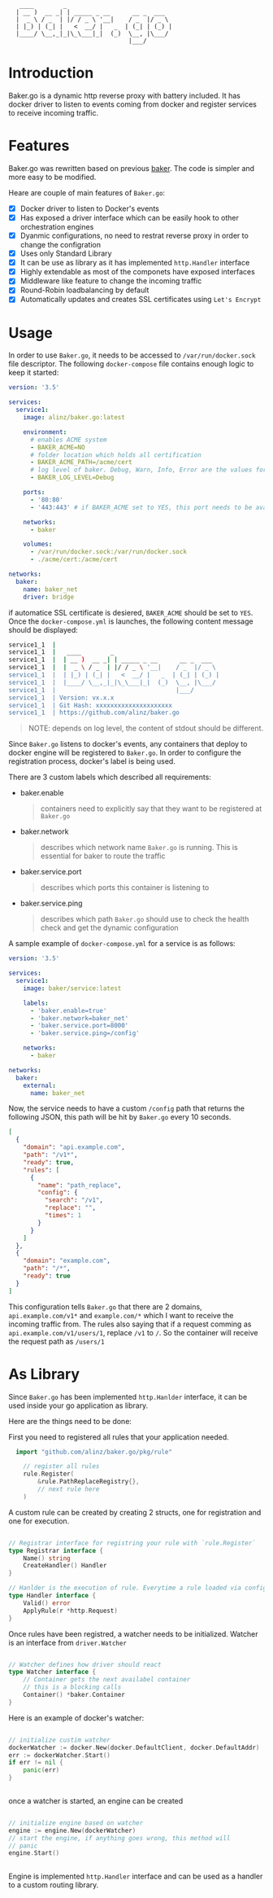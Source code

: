 ```
   ____        _                                
  | __ )  __ _| | _____ _ __      __ _  ___   
  |  _ \ / _  | |/ / _ \ '__|    / _  |/ _ \  
  | |_) | (_| |   <  __/ |   _  | (_| | (_) | 
  |____/ \__,_|_|\_\___|_|  (_)  \__, |\___/  
                                 |___/
```

# Introduction

Baker.go is a dynamic http reverse proxy with battery included. It has docker driver to listen to events coming from docker and register services to receive incoming traffic.

# Features

Baker.go was rewritten based on previous [baker](github.com/alinz/baker). The code is simpler and more easy to be modified.

Heare are couple of main features of `Baker.go`:

- [x] Docker driver to listen to Docker's events
- [x] Has exposed a driver interface which can be easily hook to other orchestration engines
- [x] Dyanmic configurations, no need to restrat reverse proxy in order to change the configration
- [x] Uses only Standard Library
- [x] It can be use as library as it has implemented `http.Handler` interface
- [x] Highly extendable as most of the componets have exposed interfaces 
- [x] Middleware like feature to change the incoming traffic
- [x] Round-Robin loadbalancing by default
- [x] Automatically updates and creates SSL certificates using `Let's Encrypt`

# Usage

In order to use `Baker.go`, it needs to be accessed to `/var/run/docker.sock` file descriptor. The following `docker-compose` file contains enough logic to keep it started:

```yml
version: '3.5'

services:
  service1:
    image: alinz/baker.go:latest

    environment:
      # enables ACME system
      - BAKER_ACME=NO
      # folder location which holds all certification
      - BAKER_ACME_PATH=/acme/cert
      # log level of baker. Debug, Warn, Info, Error are the values for level
      - BAKER_LOG_LEVEL=Debug

    ports:
      - '80:80'
      - '443:443' # if BAKER_ACME set to YES, this port needs to be available

    networks:
      - baker

    volumes:
      - /var/run/docker.sock:/var/run/docker.sock
      - ./acme/cert:/acme/cert

networks:
  baker:
    name: baker_net
    driver: bridge
```

if automatice SSL certificate is desiered, `BAKER_ACME` should be set to `YES`. Once the `docker-compose.yml` is launches, the following content message should be displayed:

```bash
service1_1  | 
service1_1  |   ____        _                                
service1_1  |  | __ )  __ _| | _____ _ __      __ _  ___   
service1_1  |  |  _ \ / _  | |/ / _ \ '__|    / _  |/ _ \  
service1_1  |  | |_) | (_| |   <  __/ |   _  | (_| | (_) | 
service1_1  |  |____/ \__,_|_|\_\___|_|  (_)  \__, |\___/  
service1_1  |                                 |___/
service1_1  | Version: vx.x.x
service1_1  | Git Hash: xxxxxxxxxxxxxxxxxxxxx
service1_1  | https://github.com/alinz/baker.go
```

> NOTE: depends on log level, the content of stdout should be different.

Since `Baker.go` listens to docker's events, any containers that deploy to docker engine will be registered to `Baker.go`.
In order to configure the registration process, docker's label is being used.

There are 3 custom labels which described all requirements:

- baker.enable

  > containers need to explicitly say that they want to be registered at `Baker.go`

- baker.network

  > describes which network name `Baker.go` is running. This is essential for baker to route the traffic

- baker.service.port

  > describes which ports this container is listening to

- baker.service.ping

  > describes which path `Baker.go` should use to check the health check and get the dynamic configuration

A sample example of `docker-compose.yml` for a service is as follows:

```yml
version: '3.5'

services:
  service1:
    image: baker/service:latest

    labels:
      - 'baker.enable=true'
      - 'baker.network=baker_net'
      - 'baker.service.port=8000'
      - 'baker.service.ping=/config'

    networks:
      - baker

networks:
  baker:
    external:
      name: baker_net
```

Now, the service needs to have a custom `/config` path that returns the following JSON, this path will be hit by `Baker.go` every 10 seconds. 

```json
[
  {
    "domain": "api.example.com",
    "path": "/v1*",
    "ready": true,
    "rules": [
      {
        "name": "path_replace",
        "config": {
          "search": "/v1",
          "replace": "",
          "times": 1
        }
      }
    ]
  },
  {
    "domain": "example.com",
    "path": "/*",
    "ready": true
  }  
]
```

This configuration tells `Baker.go` that there are 2 domains, `api.example.com/v1*` and `example.com/*` which I want to receive the incoming traffic from.
The rules also saying that if a request comming as `api.example.com/v1/users/1`, replace `/v1` to `/`. So the container will receive the request path as `/users/1`

# As Library

Since `Baker.go` has been implemented `http.Hanlder` interface, it can be used inside your go application as library.

Here are the things need to be done:

First you need to registered all rules that your application needed. 

```go
  import "github.com/alinz/baker.go/pkg/rule"

	// register all rules
	rule.Register(
		&rule.PathReplaceRegistry{},
		// next rule here
	)
```

A custom rule can be created by creating 2 structs, one for registration and one for execution.

```go

// Registrar interface for registring your rule with `rule.Register`
type Registrar interface {
	Name() string
	CreateHandler() Handler
}

// Hanlder is the execution of rule. Everytime a rule loaded via config path, it first validates by calling Valid method
type Handler interface {
	Valid() error
	ApplyRule(r *http.Request)
}

```

Once rules have been registred, a watcher needs to be initialized. Watcher is an interface from `driver.Watcher`

```go

// Watcher defines how driver should react
type Watcher interface {
	// Container gets the next availabel container
	// this is a blocking calls
	Container() *baker.Container
}

```

Here is an example of docker's watcher:

```go

// initialize custim watcher
dockerWatcher := docker.New(docker.DefaultClient, docker.DefaultAddr)
err := dockerWatcher.Start()
if err != nil {
	panic(err)
}
  
```

once a watcher is started, an engine can be created


```go

// initialize engine based on watcher
engine := engine.New(dockerWatcher)
// start the engine, if anything goes wrong, this method will
// panic
engine.Start()
  
```

Engine is implemented `http.Handler` interface and can be used as a handler to a custom routing library.

